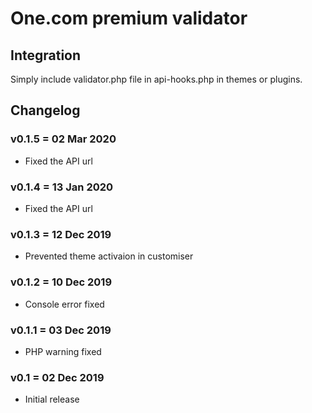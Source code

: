 # One.com premium validator

## Integration
Simply include validator.php file in api-hooks.php in themes or plugins.

## Changelog

### v0.1.5 = 02 Mar 2020
* Fixed the API url

### v0.1.4 = 13 Jan 2020
* Fixed the API url

### v0.1.3 = 12 Dec 2019
* Prevented theme activaion in customiser

### v0.1.2 = 10 Dec 2019
* Console error fixed

### v0.1.1 = 03 Dec 2019
* PHP warning fixed

### v0.1 = 02 Dec 2019
* Initial release
